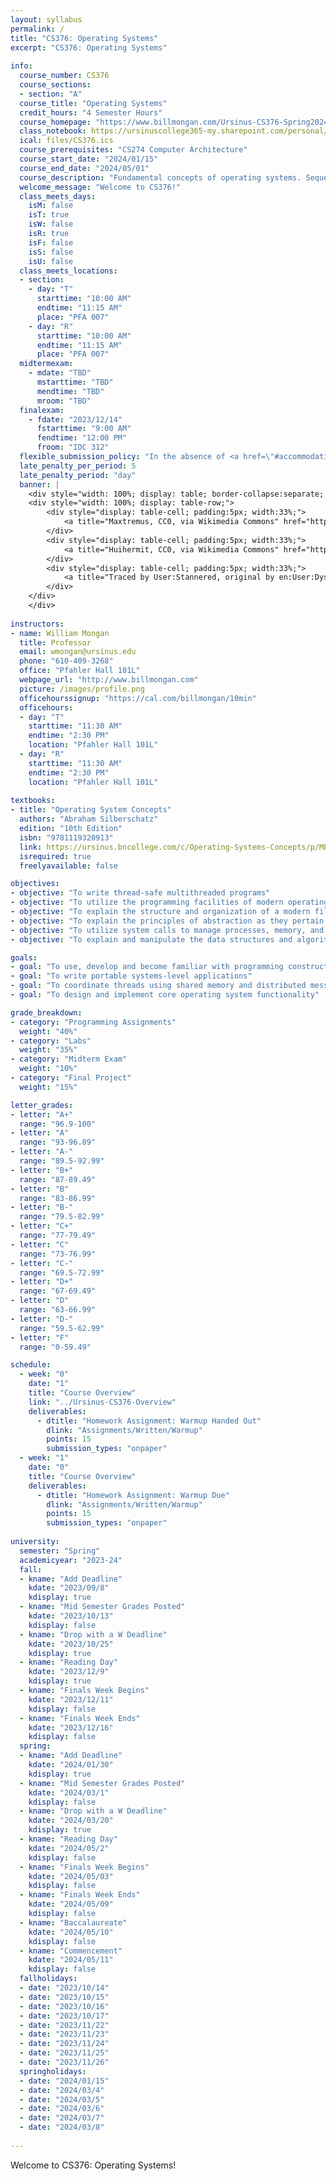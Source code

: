 ```yaml
---
layout: syllabus
permalink: /
title: "CS376: Operating Systems"
excerpt: "CS376: Operating Systems"
    
info:
  course_number: CS376
  course_sections: 
  - section: "A"
  course_title: "Operating Systems"
  credit_hours: "4 Semester Hours"
  course_homepage: "https://www.billmongan.com/Ursinus-CS376-Spring2024/"
  class_notebook: https://ursinuscollege365-my.sharepoint.com/personal/wmongan_ursinus_edu/Documents/Class%20Notebooks/CS376%20Spring%202024
  ical: files/CS376.ics
  course_prerequisites: "CS274 Computer Architecture"
  course_start_date: "2024/01/15"
  course_end_date: "2024/05/01"
  course_description: "Fundamental concepts of operating systems. Sequential processes, concurrent processes, resource management, scheduling, synchronization, file systems, and computer security. Projects include writing of a program to simulate major components of an operating system. Pre- or co-requisite: CS-274. Offered in the spring of even years. Three hours per week. Four semester hours."
  welcome_message: "Welcome to CS376!"
  class_meets_days:
    isM: false
    isT: true
    isW: false
    isR: true
    isF: false 
    isS: false
    isU: false
  class_meets_locations:
  - section:
    - day: "T"
      starttime: "10:00 AM"
      endtime: "11:15 AM"
      place: "PFA 007"
    - day: "R"
      starttime: "10:00 AM"
      endtime: "11:15 AM"
      place: "PFA 007" 
  midtermexam: 
    - mdate: "TBD"
      mstarttime: "TBD"
      mendtime: "TBD"
      mroom: "TBD"       
  finalexam: 
    - fdate: "2023/12/14"
      fstarttime: "9:00 AM"
      fendtime: "12:00 PM"
      froom: "IDC 312"  
  flexible_submission_policy: "In the absence of <a href=\"#accommodations\">accommodations</a> arranged in advance with the instructor or college, all assignments are due at 10:59PM Eastern Time on the date(s) stated on the schedule.  Assignments will be accepted without prior permission following this time with a points deduction of 5% per day if submitted before 10:59 PM Eastern Time on the day submitted.<br><br>Students may request, in writing, up to three extensions during the semester, each lasting up to 7 days in duration.  This request should motivate the need, including the number of days requested, the reason for the request, and a day-by-day plan of one's time and energy; in addition, the request must include a report on progress to-date, including a copy of the deliverable in its current form, and documentation of at least one visit to the instructor's student hours or to the help room.  Each request will be granted only if such sufficient motivation is given, and only if the progress demonstrated merits a passing grade.  The request must be made at least 24 hours prior to the initial submission deadline.<br><br>Extra credit will not be awarded for assignments submitted under the flexible submission policy.  Students with accommodations will receive additional &quot;slack days&quot; as specified within the accommodations letter; however, some deliverables cannot be subject to accommodations due to the time-sensitive nature of the assignment (for example, group assignments, presentations, and course surveys).  Students who add the class late shall receive additional slack days equal to the number of days between the start of classes and the first date that approval is given or that class is attended (whichever occurs first).  Under no circumstances (including accommodations) can late work be accepted after the final class meeting, nor during final exams week, nor after the exam." 
  late_penalty_per_period: 5
  late_penalty_period: "day"
  banner: |
    <div style="width: 100%; display: table; border-collapse:separate; border-spacing:5px;">
    <div style="width: 100%; display: table-row;">
        <div style="display: table-cell; padding:5px; width:33%;">
            <a title="Maxtremus, CC0, via Wikimedia Commons" href="https://commons.wikimedia.org/wiki/File:Round-robin_schedule_quantum_3.png"><img width="512" alt="Round-robin schedule quantum 3" src="https://upload.wikimedia.org/wikipedia/commons/thumb/9/9f/Round-robin_schedule_quantum_3.png/512px-Round-robin_schedule_quantum_3.png"></a>
        </div>
        <div style="display: table-cell; padding:5px; width:33%;">
            <a title="Huihermit, CC0, via Wikimedia Commons" href="https://commons.wikimedia.org/wiki/File:MINIX_3.2_Top_Command.png"><img width="512" alt="MINIX 3.2 Top Command" src="https://upload.wikimedia.org/wikipedia/commons/2/2e/MINIX_3.2_Top_Command.png"></a>
        </div>
        <div style="display: table-cell; padding:5px; width:33%;">
            <a title="Traced by User:Stannered, original by en:User:Dysprosia, BSD &lt;http://opensource.org/licenses/bsd-license.php&gt;, via Wikimedia Commons" href="https://commons.wikimedia.org/wiki/File:Virtual_address_space_and_physical_address_space_relationship.svg"><img width="512" alt="Virtual address space and physical address space relationship" src="https://upload.wikimedia.org/wikipedia/commons/thumb/3/32/Virtual_address_space_and_physical_address_space_relationship.svg/512px-Virtual_address_space_and_physical_address_space_relationship.svg.png"></a>
        </div>
    </div>
    </div>
    
instructors:
- name: William Mongan
  title: Professor
  email: wmongan@ursinus.edu
  phone: "610-409-3268"
  office: "Pfahler Hall 101L"
  webpage_url: "http://www.billmongan.com"
  picture: /images/profile.png
  officehourssignup: "https://cal.com/billmongan/10min"
  officehours:
  - day: "T"
    starttime: "11:30 AM"
    endtime: "2:30 PM"
    location: "Pfahler Hall 101L"  
  - day: "R"
    starttime: "11:30 AM"
    endtime: "2:30 PM"
    location: "Pfahler Hall 101L"         
    
textbooks:
- title: "Operating System Concepts"
  authors: "Abraham Silberschatz"
  edition: "10th Edition"
  isbn: "9781119320913"
  link: https://ursinus.bncollege.com/c/Operating-Systems-Concepts/p/MBS_2765951_dg
  isrequired: true 
  freelyavailable: false

objectives:
- objective: "To write thread-safe multithreaded programs"
- objective: "To utilize the programming facilities of modern operating systems for interprocess communication, including file system structures, sockets, shared memory, and I/O"
- objective: "To explain the structure and organization of a modern file system"
- objective: "To explain the principles of abstraction as they pertain to running processes on modern computing hardware"
- objective: "To utilize system calls to manage processes, memory, and file systems"
- objective: "To explain and manipulate the data structures and algorithms that underly modern operating systems"

goals:
- goal: "To use, develop and become familiar with programming constructs that interface with the operating system to provide functionality to the programmer and the user"
- goal: "To write portable systems-level applications"
- goal: "To coordinate threads using shared memory and distributed message-passing on a variety of platforms"
- goal: "To design and implement core operating system functionality"

grade_breakdown:
- category: "Programming Assignments"
  weight: "40%"
- category: "Labs"
  weight: "35%"
- category: "Midterm Exam"
  weight: "10%"
- category: "Final Project"
  weight: "15%"  

letter_grades:
- letter: "A+"
  range: "96.9-100"
- letter: "A"
  range: "93-96.89"
- letter: "A-"
  range: "89.5-92.99"
- letter: "B+"
  range: "87-89.49"
- letter: "B"
  range: "83-86.99"
- letter: "B-"
  range: "79.5-82.99"
- letter: "C+"
  range: "77-79.49"
- letter: "C"
  range: "73-76.99"
- letter: "C-"
  range: "69.5-72.99"
- letter: "D+"
  range: "67-69.49"
- letter: "D"
  range: "63-66.99"
- letter: "D-"
  range: "59.5-62.99"
- letter: "F"
  range: "0-59.49" 

schedule:
  - week: "0"
    date: "1"
    title: "Course Overview"
    link: "../Ursinus-CS376-Overview"
    deliverables:
      - dtitle: "Homework Assignment: Warmup Handed Out"
        dlink: "Assignments/Written/Warmup"
        points: 15
        submission_types: "onpaper"
  - week: "1"
    date: "0"
    title: "Course Overview"
    deliverables:
      - dtitle: "Homework Assignment: Warmup Due"
        dlink: "Assignments/Written/Warmup"
        points: 15
        submission_types: "onpaper"
        
university:
  semester: "Spring"
  academicyear: "2023-24"
  fall:
  - kname: "Add Deadline"
    kdate: "2023/09/8"
    kdisplay: true
  - kname: "Mid Semester Grades Posted"
    kdate: "2023/10/13"
    kdisplay: false    
  - kname: "Drop with a W Deadline"
    kdate: "2023/10/25"
    kdisplay: true  
  - kname: "Reading Day"
    kdate: "2023/12/9"
    kdisplay: true     
  - kname: "Finals Week Begins"
    kdate: "2023/12/11"
    kdisplay: false
  - kname: "Finals Week Ends"
    kdate: "2023/12/16"
    kdisplay: false
  spring:
  - kname: "Add Deadline"
    kdate: "2024/01/30"
    kdisplay: true
  - kname: "Mid Semester Grades Posted"
    kdate: "2024/03/1"
    kdisplay: false    
  - kname: "Drop with a W Deadline"
    kdate: "2024/03/20"
    kdisplay: true    
  - kname: "Reading Day"
    kdate: "2024/05/2"
    kdisplay: false    
  - kname: "Finals Week Begins"
    kdate: "2024/05/03"
    kdisplay: false
  - kname: "Finals Week Ends"
    kdate: "2024/05/09"
    kdisplay: false       
  - kname: "Baccalaureate"
    kdate: "2024/05/10"
    kdisplay: false
  - kname: "Commencement"
    kdate: "2024/05/11"
    kdisplay: false 
  fallholidays:
  - date: "2023/10/14"
  - date: "2023/10/15"
  - date: "2023/10/16"
  - date: "2023/10/17"
  - date: "2023/11/22"
  - date: "2023/11/23"
  - date: "2023/11/24"
  - date: "2023/11/25"
  - date: "2023/11/26"
  springholidays:
  - date: "2024/01/15"  
  - date: "2024/03/4"  
  - date: "2024/03/5"  
  - date: "2024/03/6"  
  - date: "2024/03/7"  
  - date: "2024/03/8" 
  
---
```


Welcome to CS376: Operating Systems!
